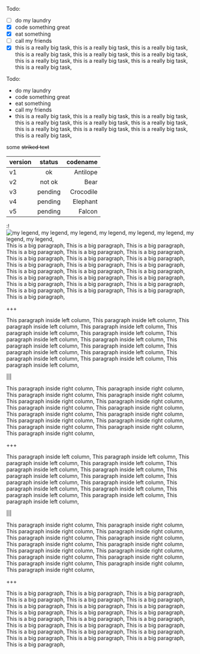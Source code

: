 
Todo:
- [ ] do my laundry 
- [x] code something great
- [x] eat something
- [ ] call my friends
- [x] this is a really big task, this is a really big task, this is a really big task, this is a really big task, this is a really big task,
  this is a really big task, this is a really big task, this is a really big task, this is a really big task, this is a really big task, 

Todo:
- do my laundry 
- code something great
- eat something
- call my friends
- this is a really big task, this is a really big task, this is a really big task, this is a really big task, this is a really big task,
  this is a really big task, this is a really big task, this is a really big task, this is a really big task, this is a really big task, 

some ~~striked text~~

| version | status | codename |
| :--- | :---: | ---: |
| v1 | ok | Antilope |
| v2 | not ok | Bear |
| v3 | pending | Crocodile |
| v4 | pending | Elephant |
| v5 | pending | Falcon |

:!![my legend, my legend, my legend, my legend, my legend, my legend, my legend, my legend, ](http://blog.soulserv.net/content/images/2015/11/exit1.jpg)
This is a big paragraph, This is a big paragraph, This is a big paragraph, This is a big paragraph, This is a big paragraph, 
This is a big paragraph, This is a big paragraph, This is a big paragraph, This is a big paragraph, This is a big paragraph, 
This is a big paragraph, This is a big paragraph, This is a big paragraph, This is a big paragraph, This is a big paragraph, 
This is a big paragraph, This is a big paragraph, This is a big paragraph, This is a big paragraph, This is a big paragraph, 
This is a big paragraph, This is a big paragraph, This is a big paragraph, This is a big paragraph, This is a big paragraph, 

+++

This paragraph inside left column, This paragraph inside left column, This paragraph inside left column,
This paragraph inside left column, This paragraph inside left column, This paragraph inside left column,
This paragraph inside left column, This paragraph inside left column, This paragraph inside left column,
This paragraph inside left column, This paragraph inside left column, This paragraph inside left column,
This paragraph inside left column, This paragraph inside left column, This paragraph inside left column,

|||

This paragraph inside right column, This paragraph inside right column, This paragraph inside right column,
This paragraph inside right column, This paragraph inside right column, This paragraph inside right column,
This paragraph inside right column, This paragraph inside right column, This paragraph inside right column,
This paragraph inside right column, This paragraph inside right column, This paragraph inside right column,
This paragraph inside right column, This paragraph inside right column, This paragraph inside right column,

+++

This paragraph inside left column, This paragraph inside left column, This paragraph inside left column,
This paragraph inside left column, This paragraph inside left column, This paragraph inside left column,
This paragraph inside left column, This paragraph inside left column, This paragraph inside left column,
This paragraph inside left column, This paragraph inside left column, This paragraph inside left column,
This paragraph inside left column, This paragraph inside left column, This paragraph inside left column,

|||

This paragraph inside right column, This paragraph inside right column, This paragraph inside right column,
This paragraph inside right column, This paragraph inside right column, This paragraph inside right column,
This paragraph inside right column, This paragraph inside right column, This paragraph inside right column,
This paragraph inside right column, This paragraph inside right column, This paragraph inside right column,
This paragraph inside right column, This paragraph inside right column, This paragraph inside right column,

+++

This is a big paragraph, This is a big paragraph, This is a big paragraph, This is a big paragraph, This is a big paragraph, 
This is a big paragraph, This is a big paragraph, This is a big paragraph, This is a big paragraph, This is a big paragraph, 
This is a big paragraph, This is a big paragraph, This is a big paragraph, This is a big paragraph, This is a big paragraph, 
This is a big paragraph, This is a big paragraph, This is a big paragraph, This is a big paragraph, This is a big paragraph, 
This is a big paragraph, This is a big paragraph, This is a big paragraph, This is a big paragraph, This is a big paragraph, 

